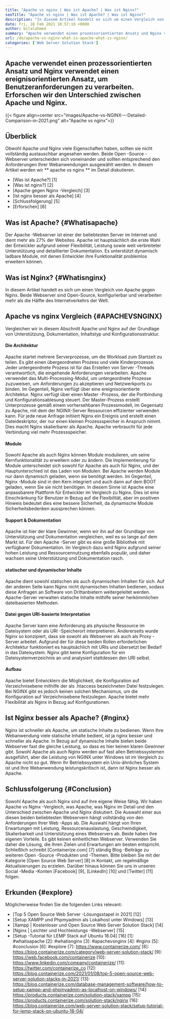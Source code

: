 ```yaml
---
title: "Apache vs nginx | Was ist Apache? | Was ist Nginx?" 
seoTitle: "Apache vs nginx | Was ist Apache? | Was ist Nginx?" 
description: "In diesem Artikel handelt es sich um einen Vergleich von Apache gegen Nginx. Beide Webserver sind Open-Source, konfigurierbar und verarbeiten mehr als die Hälfte des Internetverkehrs der Welt." 
date: Fri, 26 Feb 2021 10:57:10 +0000
author: bilalahmed
summary: "Apache verwendet einen prozessorientierten Ansatz und Nginx verwendet einen ereignisorientierten Ansatz, um Benutzeranforderungen zu verarbeiten. Erforschen wir den Unterschied zwischen Apache und Nginx." 
url: /de/apache-vs-nginx-what-is-apache-what-is-nginx/
categories: ['Web Server Solution Stack']
---
```


## Apache verwendet einen prozessorientierten Ansatz und Nginx verwendet einen ereignisorientierten Ansatz, um Benutzeranforderungen zu verarbeiten. Erforschen wir den Unterschied zwischen Apache und Nginx.

{{< figure align=center src="images/Apache-vs-NGINX-–-Detailed-Comparison-in-2021.png" alt="Apache vs nginx">}}


## Überblick
Obwohl Apache und Nginx viele Eigenschaften haben, sollten sie nicht vollständig austauschbar angesehen werden. Beide Open -Source -Webserver unterscheiden sich voneinander und sollten entsprechend den Anforderungen Ihrer Webanwendungen ausgewählt werden. In diesem Artikel werden wir ** apache vs nginx ** im Detail diskutieren.
  * [Was ist Apache?] [1]
  * [Was ist nginx?] [2]
  * [Apache gegen Nginx -Vergleich] [3]
  * [Ist nginx besser als Apache] [4]
  * [Schlussfolgerung] [5]
  * [Erforschen] [6]

## Was ist Apache? {#Whatisapache}
Der Apache -Webserver ist einer der beliebtesten Server im Internet und dient mehr als 27% der Websites. Apache ist hauptsächlich die erste Wahl der Entwickler aufgrund seiner Flexibilität, Leistung sowie weit verbreiteter Unterstützung und detaillierter Dokumentation. Es unterstützt dynamisch ladbare Module, mit denen Entwickler ihre Funktionalität problemlos erweitern können.

## Was ist Nginx? {#Whatisnginx}
In diesem Artikel handelt es sich um einen Vergleich von Apache gegen Nginx. Beide Webserver sind Open-Source, konfigurierbar und verarbeiten mehr als die Hälfte des Internetverkehrs der Welt.

## Apache vs nginx Vergleich {#APACHEVSNGINX}
Vergleichen wir in diesem Abschnitt Apache und Nginx auf der Grundlage von Unterstützung, Dokumentation, Inhaltstyp und Konfigurationsstruktur.

#### Die Architektur
Apache startet mehrere Serverprozesse, um die Workload zum Startzeit zu teilen. Es gibt einen übergeordneten Prozess und viele Kinderprozesse. Jeder untergeordnete Prozess ist für das Erstellen von Server -Threads verantwortlich, die eingehende Anforderungen verarbeiten. Apache verwendet das Multi-Processing-Modul, um untergeordnete Prozesse zuzuweisen, um Anforderungen zu akzeptieren und Netzwerkports zu binden. Im Gegenteil, Nginx verfügt über eine ereignisorientierte Architektur. Nginx verfügt über einen Master -Prozess, der die Portbindung und Konfigurationsablesung steuert. Der Master-Prozess erstellt Unterprozesse gemäß einem vorhersehbaren Prozessmodell, im Gegensatz zu Apache, mit dem der NGINX-Server Ressourcen effizienter verwenden kann. Für jede neue Anfrage initiiert Nginx ein Ereignis und erstellt einen Dateideskriptor, der nur einen kleinen Prozessspeicher in Anspruch nimmt. Dies macht Nginx skalierbarer als Apache. Apache verbraucht für jede Verbindung viel mehr Prozessspeicher.

#### Module
Sowohl Apache als auch Nginx können Module modulieren, um seine Kernfunktionalität zu erweitern oder zu ändern. Die Implementierung für Module unterscheidet sich sowohl für Apache als auch für Nginx, und der Hauptunterschied ist das Laden von Modulen. Bei Apache werden Module nur dann dynamisch geladen, wenn sie benötigt werden. Im Gegenteil, Nginx -Module sind in den Kern integriert und auch dann auf dem BOOT geladen, wenn Sie sie nicht benötigen. In diesem Sinne ist Apache eine anpassbarere Plattform für Entwickler im Vergleich zu Nginx. Dies ist eine Einschränkung für Benutzer in Bezug auf die Flexibilität, aber im positiven Hinweis bedeutet dies eine bessere Sicherheit, da dynamische Module Sicherheitsbedenken aussprechen können.

#### Support & Dokumentation
Apache ist hier der klare Gewinner, wenn wir ihn auf der Grundlage von Unterstützung und Dokumentation vergleichen, weil es so lange auf dem Markt ist. Für den Apache -Server gibt es eine große Bibliothek mit verfügbarer Dokumentation. Im Vergleich dazu wird Nginx aufgrund seiner hohen Leistung und Ressourcennutzung ebenfalls populär, und daher wachsen seine Unterstützung und Dokumentation rasch.

#### statischer und dynamischer Inhalte
Apache dient sowohl statischen als auch dynamischen Inhalten für sich. Auf der anderen Seite kann Nginx nicht dynamischen Inhalten bedienen, sodass diese Anfragen an Software von Drittanbietern weitergeleitet werden. Apache-Server verwalten statische Inhalte mithilfe seiner herkömmlichen dateibasierten Methoden.

#### Datei gegen URI-basierte Interpretation
Apache Server kann eine Anforderung als physische Ressource im Dateisystem oder als URI -Speicherort interpretieren. Andererseits wurde Nginx so konzipiert, dass sie sowohl als Webserver als auch als Proxy -Server arbeitet. Aufgrund der für diese beiden Rollen erforderlichen Architektur funktioniert es hauptsächlich mit URIs und übersetzt bei Bedarf in das Dateisystem. Nginx gibt keine Konfiguration für ein Dateisystemverzeichnis an und analysiert stattdessen den URI selbst.

#### Aufbau
Apache bietet Entwicklern die Möglichkeit, die Konfiguration auf Verzeichnisebene mithilfe der als .htaccess bezeichneten Datei festzulegen. Bei NGINX gibt es jedoch keinen solchen Mechanismus, um die Konfiguration auf Verzeichnisebene festzulegen. Apache bietet mehr Flexibilität als Nginx in Bezug auf Konfigurationen.

## Ist Nginx besser als Apache? {#nginx}
Nginx ist schneller als Apache, um statische Inhalte zu bedienen. Wenn Ihre Webanwendung viele statische Inhalte bedient, ist ja nginx besser und schneller als Apache. In Bezug auf dynamische Inhalte bieten beide Webserver fast die gleiche Leistung, so dass es hier keinen klaren Gewinner gibt. Sowohl Apache als auch Nginx werden auf fast allen Betriebssystemen ausgeführt, aber die Leistung von NGINX unter Windows ist im Vergleich zu Apache nicht so gut. Wenn Ihr Betriebssystem ein Unix-ähnliches System ist und Ihre Webanwendung leistungskritisch ist, dann ist Nginx besser als Apache.

## Schlussfolgerung {#Conclusion}
Sowohl Apache als auch Nginx sind auf ihre eigene Weise fähig. Wir haben Apache vs Nginx -Vergleich, was Apache, was Nginx im Detail und den Unterschied zwischen Apache und Nginx diskutiert. Die Auswahl einer aus diesen beiden beliebtesten Webservern hängt vollständig von den Anforderungen Ihrer Web -Apps ab. Die Auswahl hängt von Ihren Erwartungen mit Leistung, Ressourcenauslastung, Geschwindigkeit, Skalierbarkeit und Unterstützung eines Webservers ab. Beide haben ihre eigenen Vorteile. Es gibt keinen einheitlichen Webserver. Verwenden Sie daher die Lösung, die Ihren Zielen und Erwartungen am besten entspricht.
Schließlich schreibt [Containerize.com] [7] ständig Blog -Beiträge zu weiteren Open -Source -Produkten und -Themen. Bitte bleiben Sie mit der Kategorie [Open Source Web Server] [8] in Kontakt, um regelmäßige Aktualisierungen zu erzielen. Darüber hinaus können Sie uns in unseren Social -Media -Konten [Facebook] [9], [LinkedIn] [10] und [Twitter] [11] folgen.

## Erkunden {#explore}
Möglicherweise finden Sie die folgenden Links relevant:
  * [Top 5 Open Source Web Server -Lösungsstapel in 2021] [12]
  * [Setup XAMPP und Phpmyadmin als Lokalhost unter Windows] [13]
  * [Xampp | Kostenloser und Open Source Web Server Solution Stack] [14]
  * [Nginx | Leichter und Hochleistungs -Webserver] [15]
  * [Setup -Tutorial für LEMP Stack auf Ubuntu 18.04] [16]
[1]: #whatisapache
[2]: #whatisnginx
[3]: #apachevsnginx
[4]: #nginx
[5]: #conclusion
[6]: #explore
[7]: https://www.containerize.com/
[8]: https://blog.containerize.com/category/web-server-solution-stack/
[9]: https://web.facebook.com/containerize
[10]: https://www.linkedin.com/company/containerize/
[11]: https://twitter.com/containerize_co
[12]: https://blog.containerize.com/2021/01/08/top-5-open-source-web-server-solution-stacks-in-2021/
[13]: https://blog.containerize.com/database-management-software/how-to-setup-xampp-and-phpmyadmin-as-localhost-on-windows/
[14]: https://products.containerize.com/solution-stack/xampp
[15]: https://products.containerize.com/solution-stack/nginx
[16]: https://blog.containerize.com/web-server-solution-stack/setup-tutorial-for-lemp-stack-on-ubuntu-18-04/
